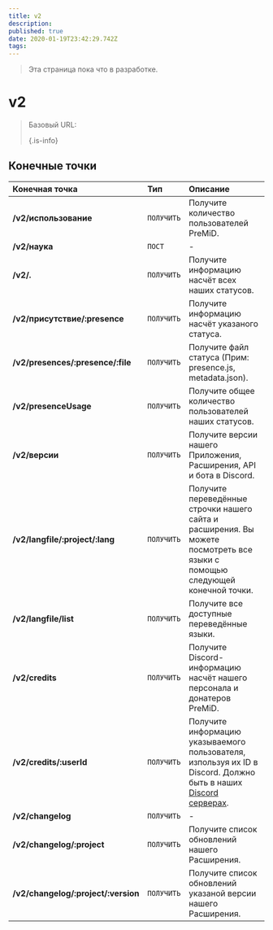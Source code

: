 ```yaml
---
title: v2
description:
published: true
date: 2020-01-19T23:42:29.742Z
tags:
---
```


> Эта страница пока что в разработке.

# v2

> Базовый URL: 
> 
> {.is-info}


## Конечные точки

<table>
  <thead>
    <tr>
      <th style="text-align:left">Конечная точка</th>
      <th style="text-align:left">Тип</th>
      <th style="text-align:left">Описание</th>
    </tr>
  </thead>
  <tbody>
    <tr>
      <td style="text-align:left"><b>/v2/использование</b>
      </td>
      <td style="text-align:left"><code>ПОЛУЧИТЬ</code></td>
      <td style="text-align:left">Получите количество пользователей PreMiD.</td>
    </tr>
    <tr>
      <td style="text-align:left"><b>/v2/наука</b>
      </td>
      <td style="text-align:left"><code>ПОСТ</code></td>
      <td style="text-align:left">-</td>
    </tr>
    <tr>
      <td style="text-align:left"><b>/v2/.</b>
      </td>
      <td style="text-align:left"><code>ПОЛУЧИТЬ</code></td>
      <td style="text-align:left">Получите информацию насчёт всех наших статусов.</td>
    </tr>
    <tr>
      <td style="text-align:left"><b>/v2/присутствие/:presence</b>
      </td>
      <td style="text-align:left"><code>ПОЛУЧИТЬ</code></td>
      <td style="text-align:left">Получите информацию насчёт указаного статуса.</td>
    </tr>
    <tr>
      <td style="text-align:left"><b>/v2/presences/:presence/:file</b>
      </td>
      <td style="text-align:left"><code>ПОЛУЧИТЬ</code></td>
      <td style="text-align:left">Получите файл статуса (Прим: presence.js, metadata.json).</td>
    </tr>
    <tr>
      <td style="text-align:left"><b>/v2/presenceUsage</b>
      </td>
      <td style="text-align:left"><code>ПОЛУЧИТЬ</code></td>
      <td style="text-align:left">Получите общее количество пользователей наших статусов.</td>
    </tr>
    <tr>
      <td style="text-align:left"><b>/v2/версии</b>
      </td>
      <td style="text-align:left"><code>ПОЛУЧИТЬ</code></td>
      <td style="text-align:left">Получите версии нашего Приложения, Расширения, API и бота в Discord.</td>
    </tr>
    <tr>
      <td style="text-align:left"><b>/v2/langfile/:project/:lang</b>
      </td>
      <td style="text-align:left"><code>ПОЛУЧИТЬ</code></td>
      <td style="text-align:left">Получите переведённые строчки нашего сайта и расширения. Вы можете посмотреть все языки с помощью следующей конечной точки.</td>
    </tr>
    <tr>
      <td style="text-align:left"><b>/v2/langfile/list</b>
      </td>
      <td style="text-align:left"><code>ПОЛУЧИТЬ</code></td>
      <td style="text-align:left">Получите все доступные переведённые языки.</td>
    </tr>
    <tr>
      <td style="text-align:left"><b>/v2/credits</b>
      </td>
      <td style="text-align:left"><code>ПОЛУЧИТЬ</code></td>
      <td style="text-align:left">Получите Discord-информацию насчёт нашего персонала и донатеров PreMiD.</td>
    </tr>
    <tr>
      <td style="text-align:left"><b>/v2/credits/:userId</b>
      </td>
      <td style="text-align:left"><code>ПОЛУЧИТЬ</code></td>
      <td style="text-align:left">Получите информацию указываемого пользователя, изпользуя их ID в Discord. Должно быть в наших <a href="https://discord.gg/premid">Discord серверах</a>.</td>
    </tr>
    <tr>
      <td style="text-align:left"><b>/v2/changelog</b>
      </td>
      <td style="text-align:left"><code>ПОЛУЧИТЬ</code></td>
      <td style="text-align:left">-</td>
    </tr>
    <tr>
      <td style="text-align:left"><b>/v2/changelog/:project</b>
      </td>
      <td style="text-align:left"><code>ПОЛУЧИТЬ</code></td>
      <td style="text-align:left">Получите список обновлений нашего Расширения.</td>
    </tr>
    <tr>
      <td style="text-align:left"><b>/v2/changelog/:project/:version</b>
      </td>
      <td style="text-align:left"><code>ПОЛУЧИТЬ</code></td>
      <td style="text-align:left">Получите список обновлений указаной версии нашего Расширения.</td>
    </tr>
  </tbody>
</table>

